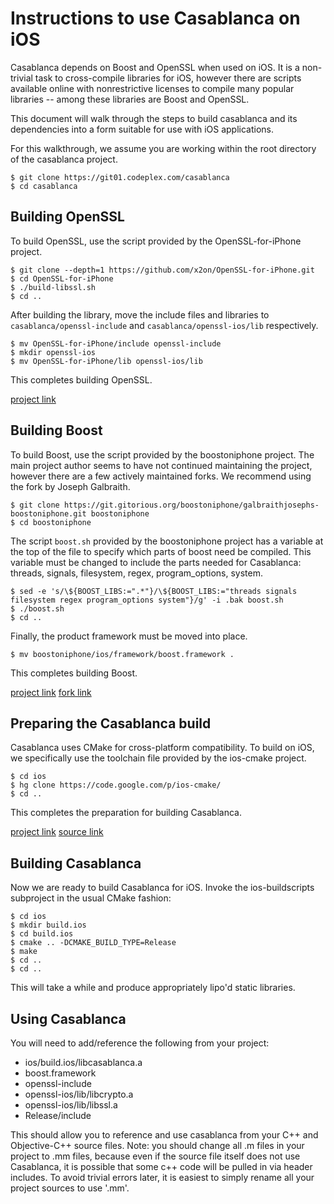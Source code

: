 Instructions to use Casablanca on iOS
=====================================

Casablanca depends on Boost and OpenSSL when used on iOS. It is a non-trivial
task to cross-compile libraries for iOS, however there are scripts available
online with nonrestrictive licenses to compile many popular libraries -- among
these libraries are Boost and OpenSSL.

This document will walk through the steps to build casablanca and its
dependencies into a form suitable for use with iOS applications.

For this walkthrough, we assume you are working within the root directory of the
casablanca project.

    $ git clone https://git01.codeplex.com/casablanca
    $ cd casablanca


Building OpenSSL
----------------

To build OpenSSL, use the script provided by the OpenSSL-for-iPhone project.

    $ git clone --depth=1 https://github.com/x2on/OpenSSL-for-iPhone.git
    $ cd OpenSSL-for-iPhone
    $ ./build-libssl.sh
    $ cd ..

After building the library, move the include files and libraries to
`casablanca/openssl-include` and `casablanca/openssl-ios/lib` respectively.

    $ mv OpenSSL-for-iPhone/include openssl-include
    $ mkdir openssl-ios
    $ mv OpenSSL-for-iPhone/lib openssl-ios/lib

This completes building OpenSSL.

[project link](https://github.com/x2on/OpenSSL-for-iPhone)


Building Boost
--------------

To build Boost, use the script provided by the boostoniphone project. The main
project author seems to have not continued maintaining the project, however
there are a few actively maintained forks. We recommend using the fork by Joseph
Galbraith.

    $ git clone https://git.gitorious.org/boostoniphone/galbraithjosephs-boostoniphone.git boostoniphone
    $ cd boostoniphone

The script `boost.sh` provided by the boostoniphone project has a variable at
the top of the file to specify which parts of boost need be compiled. This
variable must be changed to include the parts needed for Casablanca: threads,
signals, filesystem, regex, program_options, system.

    $ sed -e 's/\${BOOST_LIBS:=".*"}/\${BOOST_LIBS:="threads signals filesystem regex program_options system"}/g' -i .bak boost.sh
    $ ./boost.sh
    $ cd ..

Finally, the product framework must be moved into place.

    $ mv boostoniphone/ios/framework/boost.framework .

This completes building Boost.

[project link](https://gitorious.org/boostoniphone)
[fork link](https://gitorious.org/boostoniphone/galbraithjosephs-boostoniphone)


Preparing the Casablanca build
------------------------------

Casablanca uses CMake for cross-platform compatibility. To build on iOS, we
specifically use the toolchain file provided by the ios-cmake project.

    $ cd ios
    $ hg clone https://code.google.com/p/ios-cmake/ 
    $ cd ..

This completes the preparation for building Casablanca.

[project link](http://code.google.com/p/ios-cmake/)
[source link](http://ios-cmake.googlecode.com/files/ios-cmake.tar.gz)


Building Casablanca
-------------------

Now we are ready to build Casablanca for iOS. Invoke the ios-buildscripts
subproject in the usual CMake fashion:

    $ cd ios
    $ mkdir build.ios
    $ cd build.ios
    $ cmake .. -DCMAKE_BUILD_TYPE=Release
    $ make
    $ cd ..
    $ cd ..

This will take a while and produce appropriately lipo'd static libraries.


Using Casablanca
----------------
You will need to add/reference the following from your project:

  * ios/build.ios/libcasablanca.a
  * boost.framework
  * openssl-include
  * openssl-ios/lib/libcrypto.a
  * openssl-ios/lib/libssl.a
  * Release/include

This should allow you to reference and use casablanca from your C++ and
Objective-C++ source files. Note: you should change all .m files in your project
to .mm files, because even if the source file itself does not use Casablanca, it
is possible that some c++ code will be pulled in via header includes. To avoid
trivial errors later, it is easiest to simply rename all your project sources to
use '.mm'.
